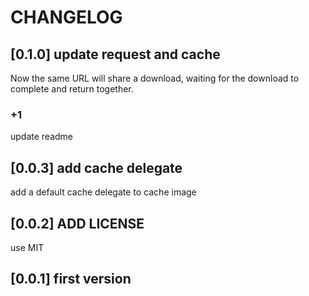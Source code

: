 # CHANGELOG

## [0.1.0] update request and cache

Now the same URL will share a download, waiting for the download to complete and return together.

### +1

update readme

## [0.0.3] add cache delegate

add a default cache delegate to cache image

## [0.0.2] ADD LICENSE

use MIT

## [0.0.1] first version
